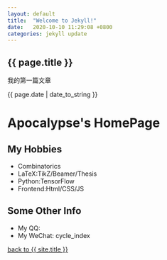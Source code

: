 ```yaml
---
layout: default
title:  "Welcome to Jekyll!"
date:   2020-10-10 11:29:08 +0800
categories: jekyll update
---
```


<h2>{{ page.title }}</h2>

<p>我的第一篇文章</p>

<p>{{ page.date | date_to_string }}</p>

# Apocalypse's HomePage

## My Hobbies

- Combinatorics
- LaTeX:TikZ/Beamer/Thesis
- Python:TensorFlow
- Frontend:Html/CSS/JS

## Some Other Info

- My QQ: 
- My WeChat: cycle_index

<a href="https://Apocaly-pse.github.io">back to {{ site.title }}</a>
